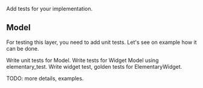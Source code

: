 
Add tests for your implementation.

## Model

For testing this layer, you need to add unit tests. Let's see on example how it can be done.

Write unit tests for Model.
Write tests for Widget Model using elementary_test.
Write widget test, golden tests for ElementaryWidget.

TODO: more details, examples.
